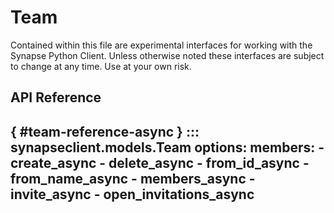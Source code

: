 # Team

Contained within this file are experimental interfaces for working with the Synapse Python
Client. Unless otherwise noted these interfaces are subject to change at any time. Use
at your own risk.

## API Reference

[](){ #team-reference-async }
::: synapseclient.models.Team
    options:
        members:
            - create_async
            - delete_async
            - from_id_async
            - from_name_async
            - members_async
            - invite_async
            - open_invitations_async
---
